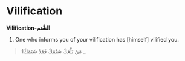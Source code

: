 Vilification
============

**Vilification-الشَّتم**

1. One who informs you of your vilification has [himself] vilified you.

> 1ـ مَنْ بَلَّغَكَ شَتْمَكَ فَقَدْ شَتَمَكَ.


